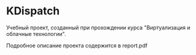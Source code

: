 # KDispatch
Учебный проект, созданный при прохождении курса "Виртуализация и облачные технологии".

Подробное описание проекта содержится в report.pdf
